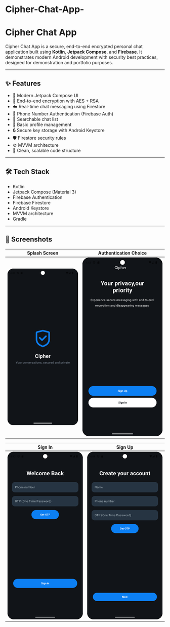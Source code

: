 ﻿# Cipher-Chat-App-
# Cipher Chat App

Cipher Chat App is a secure, end-to-end encrypted personal chat application built using **Kotlin**, **Jetpack Compose**, and **Firebase**. It demonstrates modern Android development with security best practices, designed for demonstration and portfolio purposes.

---

## ✨ Features

- 📱 Modern Jetpack Compose UI
- 🔐 End-to-end encryption with AES + RSA
- ☁️ Real-time chat messaging using Firestore
- 🔑 Phone Number Authentication (Firebase Auth)
- 🔎 Searchable chat list
- 👤 Basic profile management
- 🔒 Secure key storage with Android Keystore
- 🛡️ Firestore security rules
- ⚙️ MVVM architecture
- 🚀 Clean, scalable code structure

---

## 🛠 Tech Stack

- Kotlin
- Jetpack Compose (Material 3)
- Firebase Authentication
- Firebase Firestore
- Android Keystore
- MVVM architecture
- Gradle

---

## 📸 Screenshots

| Splash Screen                       | Authentication Choice                 |
|-------------------------------------|---------------------------------------|
| ![Splash](Screenshots/Splash.png)   | ![Auth Choice](Screenshots/Screen1.png) |

| Sign In                             | Sign Up                               |
|-------------------------------------|---------------------------------------|
| ![Sign In](Screenshots/3.png)  | ![Sign Up](Screenshots/4.png)    |

